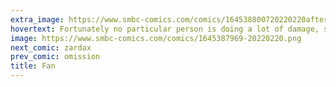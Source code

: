 ```yaml
---
extra_image: https://www.smbc-comics.com/comics/164538800720220220after.png
hovertext: Fortunately no particular person is doing a lot of damage, so everything will be fine.
image: https://www.smbc-comics.com/comics/1645387969-20220220.png
next_comic: zardax
prev_comic: omission
title: Fan
---
```



